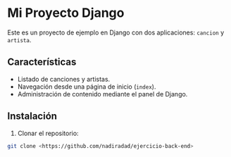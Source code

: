 # Mi Proyecto Django

Este es un proyecto de ejemplo en Django con dos aplicaciones: `cancion` y `artista`.  

## Características
- Listado de canciones y artistas.
- Navegación desde una página de inicio (`index`).
- Administración de contenido mediante el panel de Django.

## Instalación
1. Clonar el repositorio:
```bash
git clone <https://github.com/nadiradad/ejercicio-back-end>
